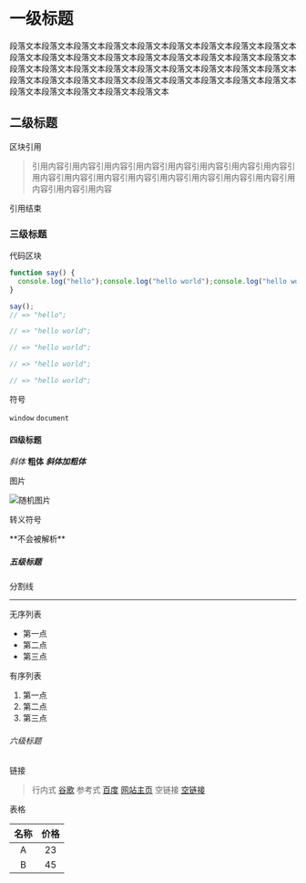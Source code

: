 # 一级标题

段落文本段落文本段落文本段落文本段落文本段落文本段落文本段落文本段落文本段落文本段落文本段落文本段落文本段落文本段落文本段落文本段落文本段落文本段落文本段落文本段落文本段落文本段落文本段落文本段落文本段落文本段落文本段落文本段落文本段落文本段落文本段落文本段落文本段落文本段落文本段落文本段落文本段落文本段落文本段落文本段落文本

## 二级标题

区块引用

> 引用内容引用内容引用内容引用内容引用内容引用内容引用内容引用内容引用内容引用内容引用内容引用内容引用内容引用内容引用内容引用内容引用内容引用内容引用内容

引用结束

### 三级标题

代码区块

```javascript
function say() {
  console.log("hello");console.log("hello world");console.log("hello world");console.log("hello world");console.log("hello world");
}

say();
// => "hello";

// => "hello world";

// => "hello world";

// => "hello world";

// => "hello world";
```

符号

`window` `document`

#### 四级标题

*斜体* **粗体** ***斜体加粗体***

图片

![随机图片](https://picsum.photos/300/185 "由picsum.photos提供")

转义符号

\*\*不会被解析\*\*

##### 五级标题


分割线

--------------------------

无序列表

* 第一点
* 第二点
* 第三点

有序列表

1. 第一点
2. 第二点
3. 第三点

###### 六级标题

链接

> 行内式
[谷歌](https://www.google.com "谷歌搜索")
参考式
[百度][baidu]
[网站主页](/ "主页")
空链接
[空链接]()

表格

| 名称 | 价格 |
|:---:|:----:|
| A   | 23   |
| B   | 45   |





[baidu]:https://www.baidu.com "百度搜索"
